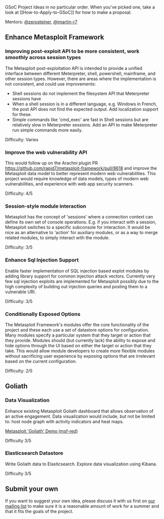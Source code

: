 GSoC Project Ideas in no particular order. When you've picked one, take a look at [[How-to-Apply-to-GSoC]] for how to make a proposal.

Mentors: [@zerosteiner](https://github.com/zerosteiner), [@jmartin-r7](https://github.com/jmartin-r7)

## Enhance Metasploit Framework

### Improving post-exploit API to be more consistent, work smoothly across session types

The Metasploit post-exploitation API is intended to provide a unified interface between different Meterpreter, shell, powershell, mainframe, and other session types. However, there are areas where the implementation is not consistent, and could use improvements:

 * Shell sessions do not implement the filesystem API that Meterpreter sessions have
 * When a shell session is in a different language, e.g. Windows in French, the post API does not find the expected output. Add localization support for these.
 * Simple commands like 'cmd_exec' are fast in Shell sessions but are relatively slow in Meterpreter sessions. Add an API to make Meterpreter run simple commands more easily.

Difficulty: Varies

### Improve the web vulnerability API

This would follow up on the Arachni plugin PR <https://github.com/rapid7/metasploit-framework/pull/8618> and improve the Metasploit data model to better represent modern web vulnerabilities. This project would require knowledge of data models, types of modern web vulnerabilities, and experience with web app security scanners.

Difficulty: 4/5

### Session-style module interaction

Metasploit has the concept of 'sessions' where a connection context can define its own set of console operations. E.g. if you interact with a session, Metasploit switches to a specific subconsole for interaction. It would be nice as an alternative to 'action' for auxiliary modules, or as a way to merge related modules, to simply interact with the module.

Difficulty: 3/5

### Enhance Sql Injection Support

Enable faster implementation of SQL injection based explot modules by adding library support for common injection attack vectors. Currently very few sql injection exploits are implemented for Metasploit possibly due to the high complexity of building out injection queries and posting them to a vulnerable URI.

Difficulty: 3/5

### Conditionally Exposed Options

The Metasploit Framework's modules offer the core functionality of the project and these each use a set of datastore options for configuration. Many modules specify a particular system that they target or action that they provide. Modules should (but currently lack) the ability to expose and hide options through the UI based on either the target or action that they take. This would allow module developers to create more flexible modules without sacrificing user experience by exposing options that are irrelevant based on the current configuration.

Difficulty: 2/5

## Goliath

### Data Visualization

Enhance existing Metasploit Goliath dashboard that allows observation of an active engagement. Data visualization would include, but not be limited to: host node graph with activity indicators and heat maps.

[Metasploit 'Goliath' Demo (msf-red)](https://www.youtube.com/watch?v=hvuy6A-ie1g&feature=youtu.be&t=176)

Difficulty 3/5

### Elasticsearch Datastore
Write Goliath data to Elasticsearch. Explore data visualization using Kibana.

Difficulty 3/5

## Submit your own

If you want to suggest your own idea, please discuss it with us first on [our mailing list](https://groups.google.com/forum/#!forum/metasploit-hackers) to make sure it is a reasonable amount of work for a summer and that it fits the goals of the project.
